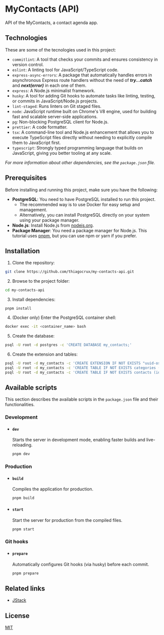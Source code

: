 # MyContacts (API)

API of the MyContacts, a contact agenda app.

## Technologies

These are some of the tecnologies used in this project:

- `commitlint`: A tool that checks your commits and ensures consistency in version control.
- `eslint`: A linting tool for JavaScript/TypeScript code.
- `express-async-errors`: A package that automatically handles errors in asynchronous Express route handlers without the need of **_try...catch_** and **_next(error)_** in each one of them.
- `express`: A Node.js minimalist framework.
- `husky`: A tool for adding Git hooks to automate tasks like linting, testing, or commits in JavaScript/Node.js projects.
- `lint-staged`: Runs linters on Git staged files.
- `node`: JavaScript runtime built on Chrome's V8 engine, used for building fast and scalable server-side applications.
- `pg`: Non-blocking PostgreSQL client for Node.js.
- `prettier`: A code formatter.
- `tsx`: A command-line tool and Node.js enhancement that allows you to execute TypeScript files directly without needing to explicitly compile them to JavaScript first.
- `typescript`: Strongly typed programming language that builds on JavaScript, giving you better tooling at any scale.

_For more information about other dependencies, see the `package.json` file._

## Prerequisites

Before installing and running this project, make sure you have the following:

- **PostgreSQL**: You need to have PostgreSQL installed to run this project.
  - The recommended way is to use Docker for easy setup and management.
  - Alternatively, you can install PostgreSQL directly on your system using your package manager.
- **Node.js**: Install Node.js from [nodejs.org](https://nodejs.org/).
- **Package Manager**: You need a package manager for Node.js. This tutorial uses [pnpm](https://pnpm.io/), but you can use npm or yarn if you prefer.

## Installation

1. Clone the repository:

```bash
git clone https://github.com/thiagocrux/my-contacts-api.git
```

2. Browse to the project folder:

```bash
cd my-contacts-api
```

3. Install dependencies:

```
pnpm install
```

4. (Docker only) Enter the PostgreSQL container shell:

```sh
docker exec -it <container_name> bash
```

5. Create the database:

```sh
psql -U root -d postgres -c 'CREATE DATABASE my_contacts;'
```

6. Create the extension and tables:

```sh
psql -U root -d my_contacts -c 'CREATE EXTENSION IF NOT EXISTS "uuid-ossp";'
psql -U root -d my_contacts -c 'CREATE TABLE IF NOT EXISTS categories (id UUID NOT NULL UNIQUE DEFAULT uuid_generate_v4(), name VARCHAR NOT NULL);'
psql -U root -d my_contacts -c 'CREATE TABLE IF NOT EXISTS contacts (id UUID NOT NULL UNIQUE DEFAULT uuid_generate_v4(), name VARCHAR NOT NULL, email VARCHAR UNIQUE, phone VARCHAR, category_id UUID, FOREIGN KEY(category_id) REFERENCES categories(id));'
```

## Available scripts

This section describes the available scripts in the `package.json` file and their functionalities.

### Development

- #### `dev`

  Starts the server in development mode, enabling faster builds and live-reloading.

  ```bash
  pnpm dev
  ```

### Production

- #### `build`

  Compiles the application for production.

  ```bash
  pnpm build
  ```

- #### `start`

  Start the server for production from the compiled files.

  ```bash
  pnpm start
  ```

### Git hooks

- #### `prepare`

  Automatically configures Git hooks (via husky) before each commit.

  ```bash
  pnpm prepare
  ```

## Related links

- [JStack](https://app.jstack.com.br/)

## License

[MIT](https://choosealicense.com/licenses/mit/)
